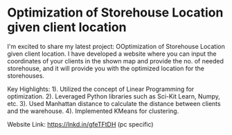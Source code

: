 # Optimization of Storehouse Location given client location

I'm excited to share my latest project: OOptimization of Storehouse Location given client location.
I have developed a website where you can input the coordinates of your clients in the shown map and provide the no. of needed storehouse, and it will provide you with the optimized location for the storehouses.

Key Highlights:
1). Utilized the concept of Linear Programming for optimization.
2). Leveraged Python libraries such as Sci-Kit Learn, Numpy, etc.
3). Used Manhattan distance to calculate the distance between clients and the warehouse.
4). Implemented KMeans for clustering.


Website Link: https://lnkd.in/gfeTFtDH (pc specific) 
